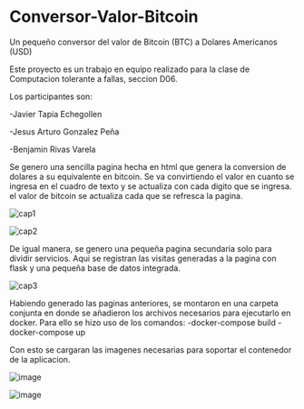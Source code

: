 # Conversor-Valor-Bitcoin
Un pequeño conversor del valor de Bitcoin (BTC) a Dolares Americanos (USD)

Este proyecto es un trabajo en equipo realizado para la clase de Computacion tolerante a fallas, seccion D06.

Los participantes son:

  -Javier Tapia Echegollen
  
  -Jesus Arturo Gonzalez Peña
  
  -Benjamin Rivas Varela
  
Se genero una sencilla pagina hecha en html que genera la conversion de dolares a su equivalente en bitcoin. Se va convirtiendo el valor en cuanto se ingresa en el cuadro de texto y se actualiza con cada digito que se ingresa. el valor de bitcoin se actualiza cada que se refresca la pagina.

![cap1](https://user-images.githubusercontent.com/86432373/144897806-d80cfc33-1c2b-4199-b416-a9cb9c6b245f.png)

![cap2](https://user-images.githubusercontent.com/86432373/144898026-b252e2a7-4101-439f-9dee-e0bb4af9ef3d.png)

De igual manera, se genero una pequeña pagina secundaria solo para dividir servicios. Aqui se registran las visitas generadas a la pagina con flask y una pequeña base de datos integrada.

![cap3](https://user-images.githubusercontent.com/86432373/144898187-106f2c05-b08c-49e4-9f58-e0f4decef7d6.png)

Habiendo generado las paginas anteriores, se montaron en una carpeta conjunta en donde se añadieron los archivos necesarios para ejecutarlo en docker. Para ello se hizo uso de los comandos:
  -docker-compose build
  -docker-compose up
  
Con esto se cargaran las imagenes necesarias para soportar el contenedor de la aplicacion.
  
![image](https://user-images.githubusercontent.com/86432373/144899781-6d15a57a-bb34-47e2-a62b-23b6c128199a.png)

![image](https://user-images.githubusercontent.com/86432373/144899822-dee9b216-9f1c-487a-9ccf-80c66ea38410.png)
